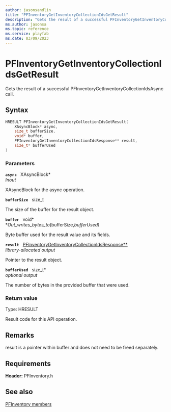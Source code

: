 ```yaml
---
author: jasonsandlin
title: "PFInventoryGetInventoryCollectionIdsGetResult"
description: "Gets the result of a successful PFInventoryGetInventoryCollectionIdsAsync call."
ms.author: jasonsa
ms.topic: reference
ms.service: playfab
ms.date: 03/09/2023
---
```


# PFInventoryGetInventoryCollectionIdsGetResult  

Gets the result of a successful PFInventoryGetInventoryCollectionIdsAsync call.  

## Syntax  
  
```cpp
HRESULT PFInventoryGetInventoryCollectionIdsGetResult(  
    XAsyncBlock* async,  
    size_t bufferSize,  
    void* buffer,  
    PFInventoryGetInventoryCollectionIdsResponse** result,  
    size_t* bufferUsed  
)  
```  
  
### Parameters  
  
**`async`** &nbsp; XAsyncBlock*  
*_Inout_*  
  
XAsyncBlock for the async operation.  
  
**`bufferSize`** &nbsp; size_t  
  
The size of the buffer for the result object.  
  
**`buffer`** &nbsp; void*  
*_Out_writes_bytes_to_(bufferSize,*bufferUsed)*  
  
Byte buffer used for the result value and its fields.  
  
**`result`** &nbsp; [PFInventoryGetInventoryCollectionIdsResponse**](../../pfinventorytypes/structs/pfinventorygetinventorycollectionidsresponse.md)  
*library-allocated output*  
  
Pointer to the result object.  
  
**`bufferUsed`** &nbsp; size_t*  
*optional output*  
  
The number of bytes in the provided buffer that were used.  
  
  
### Return value
Type: HRESULT
  
Result code for this API operation.
  
## Remarks  
  
result is a pointer within buffer and does not need to be freed separately.
  
## Requirements  
  
**Header:** PFInventory.h
  
## See also  
[PFInventory members](../pfinventory_members.md)  

  
  
